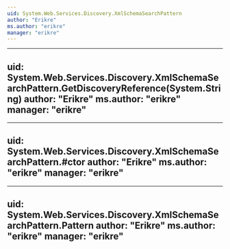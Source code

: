 ```yaml
---
uid: System.Web.Services.Discovery.XmlSchemaSearchPattern
author: "Erikre"
ms.author: "erikre"
manager: "erikre"
---
```


---
uid: System.Web.Services.Discovery.XmlSchemaSearchPattern.GetDiscoveryReference(System.String)
author: "Erikre"
ms.author: "erikre"
manager: "erikre"
---

---
uid: System.Web.Services.Discovery.XmlSchemaSearchPattern.#ctor
author: "Erikre"
ms.author: "erikre"
manager: "erikre"
---

---
uid: System.Web.Services.Discovery.XmlSchemaSearchPattern.Pattern
author: "Erikre"
ms.author: "erikre"
manager: "erikre"
---
